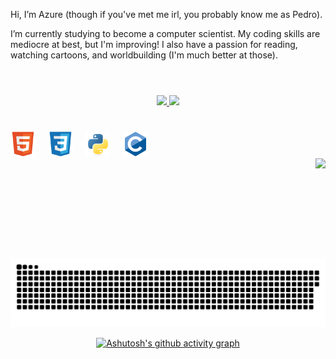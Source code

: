 Hi, I’m Azure (though if you've met me irl, you probably know me as Pedro).

I’m currently studying to become a computer scientist. My coding skills are mediocre at best, but I'm improving!
I also have a passion for reading, watching cartoons, and worldbuilding (I'm much better at those).

#
</br>
<div align="center">
  <a href="https://github.com/AzurePi">
    <img height="200em" src="https://github-readme-stats.vercel.app/api?username=AzurePi&show_icons=true&include_all_commits=true&count_private=true&border_radius=2em&title_color=8700d6&border_color=00a3a3&text_color=00a3a3&icon_color=ee6260&bg_color=200e24"/>
    <img height="185em" src="https://github-readme-stats.vercel.app/api/top-langs/?username=AzurePi&layout=compact&langs_count=8&title_color=8700d6&border_color=00a3a3&text_color=00a3a3&bg_color=0,200e24,0d0d3a,0d0d3a&border_radius=2em&exclude_repo=Calculus"/>
  </a>
</div>

#

<div>
  <img style="padding:0 1rem 0 0" height="40" src="https://raw.githubusercontent.com/devicons/devicon/master/icons/html5/html5-original.svg">
  <img style="padding:0 1rem 0 0" height="40" src="https://raw.githubusercontent.com/devicons/devicon/master/icons/css3/css3-original.svg">
  <img style="padding:0 1rem 0 0" height="40" src="https://raw.githubusercontent.com/devicons/devicon/master/icons/python/python-original.svg">
  <img style="padding:0 1rem 0 0" height="40" src="https://raw.githubusercontent.com/devicons/devicon/master/icons/c/c-original.svg">
</div>
<img align="right" height="160em" src="https://quotes-github-readme.vercel.app/api?type=horizontal&theme=radical">




<div align="center">

![Snake animation](https://github.com/AzurePi/AzurePi/blob/output/github-contribution-grid-snake.svg)
  
[![Ashutosh's github activity graph](https://github-readme-activity-graph.cyclic.app/graph?username=AzurePi&theme=redical&hide_border=true)](https://github.com/ashutosh00710/github-readme-activity-graph)
  
</div>
